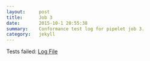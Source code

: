 ```yaml
---
layout:     post
title:      Job 3
date:       2015-10-1 20:55:38
summary:    Conformance test log for pipelet job 3.
category:   jekyll
---
```


Tests failed: [Log File](log_files/results.txt)